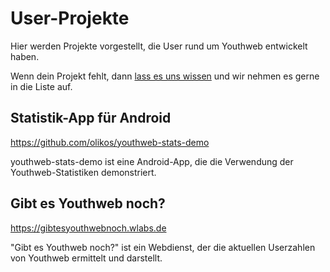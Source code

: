 # User-Projekte

Hier werden Projekte vorgestellt, die User rund um Youthweb entwickelt haben.

Wenn dein Projekt fehlt, dann [lass es uns wissen](https://github.com/youthweb/contribution/issues/new) und wir nehmen es gerne in die Liste auf.

## Statistik-App für Android

https://github.com/olikos/youthweb-stats-demo

youthweb-stats-demo ist eine Android-App, die die Verwendung der Youthweb-Statistiken demonstriert.

## Gibt es Youthweb noch?

https://gibtesyouthwebnoch.wlabs.de

"Gibt es Youthweb noch?" ist ein Webdienst, der die aktuellen Userzahlen von Youthweb ermittelt und darstellt.
